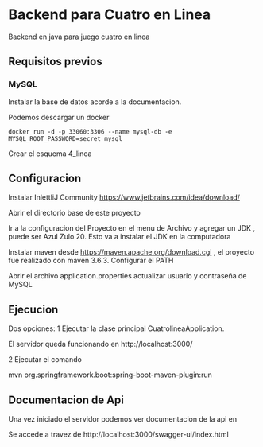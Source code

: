 # Backend para Cuatro en Linea

Backend en java para juego cuatro en linea

## Requisitos previos

### MySQL

Instalar la base de datos acorde a la documentacion.

Podemos descargar un docker

```
docker run -d -p 33060:3306 --name mysql-db -e MYSQL_ROOT_PASSWORD=secret mysql
```


Crear el esquema 4_linea

## Configuracion

Instalar InlettliJ Community https://www.jetbrains.com/idea/download/

Abrir el directorio base de este proyecto

Ir a la configuracion del Proyecto en el menu de Archivo y agregar un JDK , puede ser Azul Zulo 20.
Esto va a instalar el JDK en la computadora

Instalar maven desde https://maven.apache.org/download.cgi , el proyecto fue realizado con maven 3.6.3. Configurar el PATH

Abrir el archivo application.properties actualizar usuario y contraseña de MySQL

## Ejecucion

Dos opciones: 
1
Ejecutar la clase principal CuatrolineaApplication.

El servidor queda funcionando en http://localhost:3000/

2
Ejecutar el comando 

mvn org.springframework.boot:spring-boot-maven-plugin:run

## Documentacion de Api

Una vez iniciado el servidor podemos ver documentacion de la api en 

Se accede a travez de http://localhost:3000/swagger-ui/index.html

